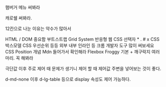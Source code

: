 
햄버거 메뉴 써봐라

캐로쉘 써봐라.

12칸으로 나눈 이유는 약수가 많아서


HTML / DOM 중요함
부트스트랩 Grid System
반응형 웹
CSS 선택자 * . # x 
CSS 박스모델
CSS 우선순위 등등 외부 내부 인라인 등
크롬 개발자 도구 많이 써보세요
CSS Position 개념 Mdn 들어가서 확인해라
Flexbox Froggy 기본 + 깨구락지 여러마리. 꼭 해봐라

극단값 이후 주로 제어 때 문제가 생기니 제어 할 때 제어값 주변을 넣어보는 것이 좋다.

d-md-none
이후 d-lg-table 등으로 display 속성도 제어 가능하다.
